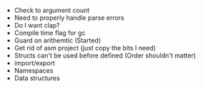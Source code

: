 * Check to argument count
* Need to properly handle parse errors
* Do I want clap?
* Compile time flag for gc
* Guard on arithemtic (Started)
* Get rid of asm project (just copy the bits I need)
* Structs can't be used before defined (Order shouldn't matter)
* import/export
* Namespaces
* Data structures